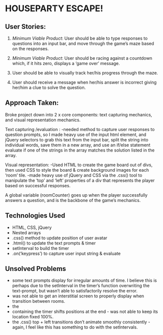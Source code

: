 # HOUSEPARTY ESCAPE!

## User Stories: 

1. *Minimum Viable Product*: User should be able to type responses to questions into an input bar, and move through the game’s maze based on the responses. 

2. *Minimum Viable Product*: User should be racing against a countdown which, if it hits zero, displays a ‘game over’ message.

3. User should be able to visually track her/his progress through the maze. 

4. User should receive a message when her/his answer is incorrect giving her/him a clue to solve the question. 


## Approach Taken: 

Broke project down into 2 x core components: text capturing mechanics, and visual representation mechanics. 

Text capturing /evaluation : 
-needed method to capture user responses to question prompts, so I made heavy use of the input html element, and jQuery selectors to grab this text from the input bar, split the string into individual words, save them in a new array, and use an if/else statement evaluate if one of the strings in the array matches the solution listed in the array. 

Visual representation: 
-Used HTML to create the game board out of divs, then used CSS to style the board & create background images for each ‘room’ tile.
-made heavy use of jQuery and CSS via the .css() tool to manipulate the ‘top’ and ‘left’ properties of a div that represents the player based on successful responses. 

A global variable (roomCounter) goes up when the player successfully answers a question, and is the backbone of the game’s mechanics. 

## Technologies Used
- HTML, CSS, jQuery 
- Nested arrays
- .css() method to update position of user avatar
- .html() to update the text prompts & timer
- setInterval to build the timer 
- .on(‘keypress’) to capture user input string & evaluate

## Unsolved Problems
- some text prompts display for irregular amounts of time. I believe this is perhaps due to the setInterval in the timer’s function overwriting the text-prompt, but wasn’t able to satisfactorily resolve the error. 
- was not able to get an interstitial screen to properly display when transition between rooms. 
- the <li> containing the timer shifts positions at the end - was not able to keep its location fixed 100%. 
- the .css() top + left transitions don’t animate smoothly consistently - again, I feel like this has something to do with the setIntervals.